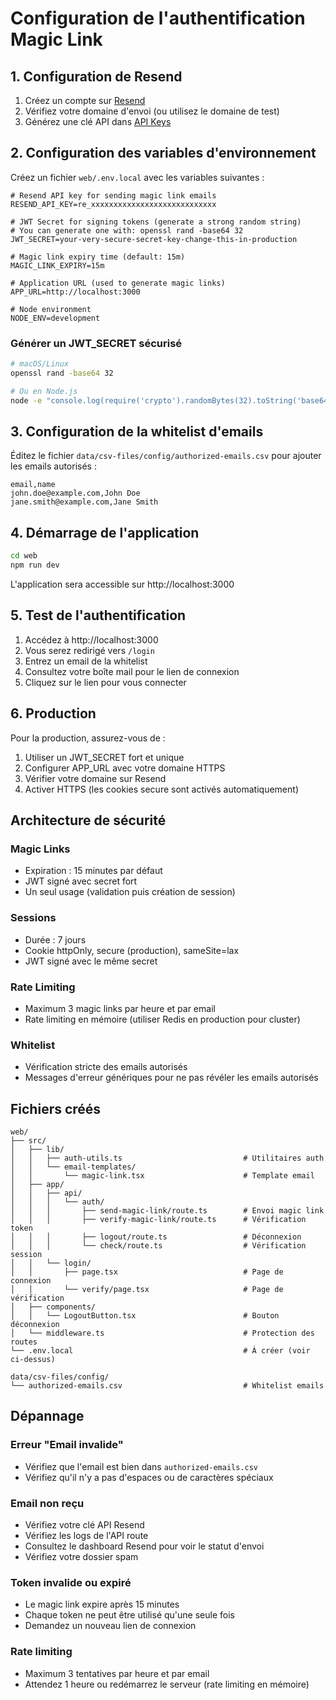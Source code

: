# Configuration de l'authentification Magic Link

## 1. Configuration de Resend

1. Créez un compte sur [Resend](https://resend.com)
2. Vérifiez votre domaine d'envoi (ou utilisez le domaine de test)
3. Générez une clé API dans [API Keys](https://resend.com/api-keys)

## 2. Configuration des variables d'environnement

Créez un fichier `web/.env.local` avec les variables suivantes :

```env
# Resend API key for sending magic link emails
RESEND_API_KEY=re_xxxxxxxxxxxxxxxxxxxxxxxxxxxx

# JWT Secret for signing tokens (generate a strong random string)
# You can generate one with: openssl rand -base64 32
JWT_SECRET=your-very-secure-secret-key-change-this-in-production

# Magic link expiry time (default: 15m)
MAGIC_LINK_EXPIRY=15m

# Application URL (used to generate magic links)
APP_URL=http://localhost:3000

# Node environment
NODE_ENV=development
```

### Générer un JWT_SECRET sécurisé

```bash
# macOS/Linux
openssl rand -base64 32

# Ou en Node.js
node -e "console.log(require('crypto').randomBytes(32).toString('base64'))"
```

## 3. Configuration de la whitelist d'emails

Éditez le fichier `data/csv-files/config/authorized-emails.csv` pour ajouter les emails autorisés :

```csv
email,name
john.doe@example.com,John Doe
jane.smith@example.com,Jane Smith
```

## 4. Démarrage de l'application

```bash
cd web
npm run dev
```

L'application sera accessible sur http://localhost:3000

## 5. Test de l'authentification

1. Accédez à http://localhost:3000
2. Vous serez redirigé vers `/login`
3. Entrez un email de la whitelist
4. Consultez votre boîte mail pour le lien de connexion
5. Cliquez sur le lien pour vous connecter

## 6. Production

Pour la production, assurez-vous de :

1. Utiliser un JWT_SECRET fort et unique
2. Configurer APP_URL avec votre domaine HTTPS
3. Vérifier votre domaine sur Resend
4. Activer HTTPS (les cookies secure sont activés automatiquement)

## Architecture de sécurité

### Magic Links
- Expiration : 15 minutes par défaut
- JWT signé avec secret fort
- Un seul usage (validation puis création de session)

### Sessions
- Durée : 7 jours
- Cookie httpOnly, secure (production), sameSite=lax
- JWT signé avec le même secret

### Rate Limiting
- Maximum 3 magic links par heure et par email
- Rate limiting en mémoire (utiliser Redis en production pour cluster)

### Whitelist
- Vérification stricte des emails autorisés
- Messages d'erreur génériques pour ne pas révéler les emails autorisés

## Fichiers créés

```
web/
├── src/
│   ├── lib/
│   │   ├── auth-utils.ts                           # Utilitaires auth
│   │   └── email-templates/
│   │       └── magic-link.tsx                      # Template email
│   ├── app/
│   │   ├── api/
│   │   │   └── auth/
│   │   │       ├── send-magic-link/route.ts        # Envoi magic link
│   │   │       ├── verify-magic-link/route.ts      # Vérification token
│   │   │       ├── logout/route.ts                 # Déconnexion
│   │   │       └── check/route.ts                  # Vérification session
│   │   └── login/
│   │       ├── page.tsx                            # Page de connexion
│   │       └── verify/page.tsx                     # Page de vérification
│   ├── components/
│   │   └── LogoutButton.tsx                        # Bouton déconnexion
│   └── middleware.ts                               # Protection des routes
└── .env.local                                      # À créer (voir ci-dessus)

data/csv-files/config/
└── authorized-emails.csv                           # Whitelist emails
```

## Dépannage

### Erreur "Email invalide"
- Vérifiez que l'email est bien dans `authorized-emails.csv`
- Vérifiez qu'il n'y a pas d'espaces ou de caractères spéciaux

### Email non reçu
- Vérifiez votre clé API Resend
- Vérifiez les logs de l'API route
- Consultez le dashboard Resend pour voir le statut d'envoi
- Vérifiez votre dossier spam

### Token invalide ou expiré
- Le magic link expire après 15 minutes
- Chaque token ne peut être utilisé qu'une seule fois
- Demandez un nouveau lien de connexion

### Rate limiting
- Maximum 3 tentatives par heure et par email
- Attendez 1 heure ou redémarrez le serveur (rate limiting en mémoire)

